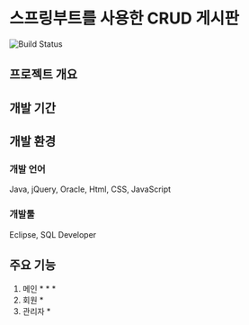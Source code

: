# 스프링부트를 사용한 CRUD 게시판

![Build Status](https://img.shields.io/github/last-commit/kianpas/SpringBootTest)

## 프로젝트 개요


## 개발 기간

## 개발 환경
### 개발 언어
Java, jQuery, Oracle, Html, CSS, JavaScript

### 개발툴
Eclipse, SQL Developer

## 주요 기능
 1. 메인
    * 
    * 
    * 
 2. 회원
    * 
 4. 관리자
    * 
   
    